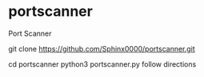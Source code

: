 # portscanner
Port Scanner

git clone https://github.com/Sphinx0000/portscanner.git

cd portscanner
python3 portscanner.py
follow directions
